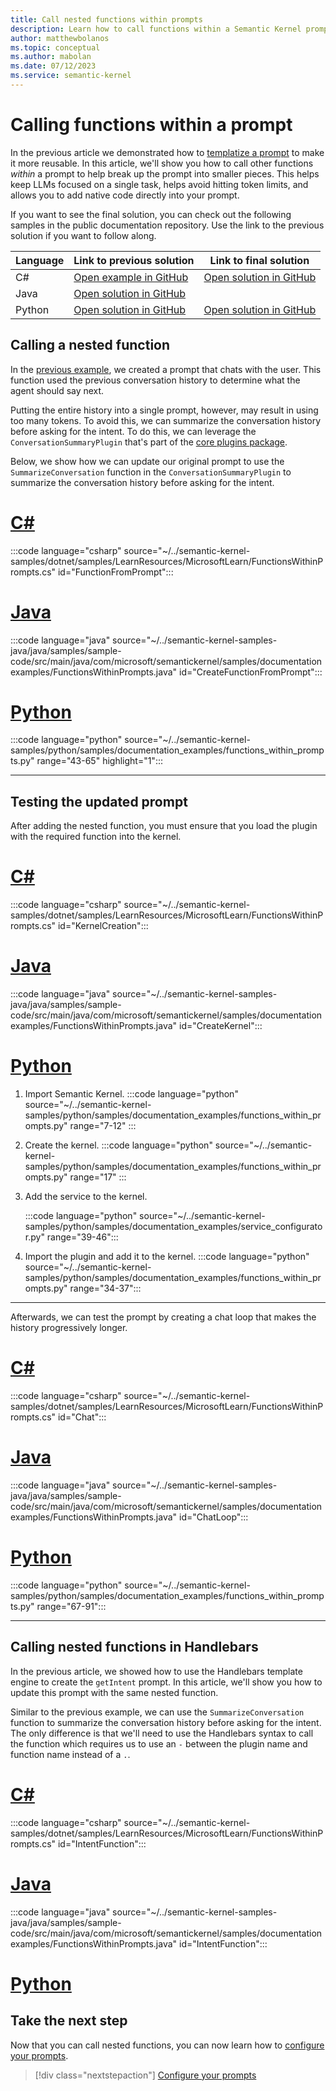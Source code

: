 ```yaml
---
title: Call nested functions within prompts
description: Learn how to call functions within a Semantic Kernel prompt.
author: matthewbolanos
ms.topic: conceptual
ms.author: mabolan
ms.date: 07/12/2023
ms.service: semantic-kernel
---
```


# Calling functions within a prompt
In the previous article we demonstrated how to [templatize a prompt](./templatizing-prompts.md) to make it more reusable. In this article, we'll show you how to call other functions _within_ a prompt to help break up the prompt into smaller pieces. This helps
keep LLMs focused on a single task, helps avoid hitting token limits, and allows you to add native code directly into your prompt.

If you want to see the final solution, you can check out the following samples in the public documentation repository. Use the link to the previous solution if you want to follow along.

| Language  | Link to previous solution | Link to final solution |
| --- | --- | --- |
| C# | [Open example in GitHub](https://github.com/microsoft/semantic-kernel/blob/main/dotnet/samples/LearnResources/MicrosoftLearn/Templates.cs) | [Open solution in GitHub](https://github.com/microsoft/semantic-kernel/blob/main/dotnet/samples/LearnResources/MicrosoftLearn/FunctionsWithinPrompts.cs) |
| Java | [Open solution in GitHub](https://github.com/MicrosoftDocs/semantic-kernel-docs/tree/java-v1/java/samples/sample-code/src/main/java/com/microsoft/semantickernel/samples/documentationexamples/FunctionsWithinPrompts.java) |
| Python | [Open solution in GitHub](https://github.com/microsoft/semantic-kernel/blob/main/python/samples/documentation_examples/templates.py) | [Open solution in GitHub](https://github.com/microsoft/semantic-kernel/blob/main/python/samples/documentation_examples/functions_within_prompts.py) |


## Calling a nested function
In the [previous example](./templatizing-prompts.md), we created a prompt that chats with the user. This function used the previous conversation history to determine what the agent should say next.

Putting the entire history into a single prompt, however, may result in using too many tokens. To avoid this, we can summarize the conversation history before asking for the intent. To do this, we can leverage the `ConversationSummaryPlugin` that's part of the [core plugins package](../agents/plugins/out-of-the-box-plugins.md).

Below, we show how we can update our original prompt to use the `SummarizeConversation` function in the `ConversationSummaryPlugin` to summarize the conversation history before asking for the intent.

# [C#](#tab/Csharp)

:::code language="csharp" source="~/../semantic-kernel-samples/dotnet/samples/LearnResources/MicrosoftLearn/FunctionsWithinPrompts.cs" id="FunctionFromPrompt":::

# [Java](#tab/Java)

:::code language="java" source="~/../semantic-kernel-samples-java/java/samples/sample-code/src/main/java/com/microsoft/semantickernel/samples/documentationexamples/FunctionsWithinPrompts.java" id="CreateFunctionFromPrompt":::

# [Python](#tab/python)

:::code language="python" source="~/../semantic-kernel-samples/python/samples/documentation_examples/functions_within_prompts.py" range="43-65" highlight="1":::

---

## Testing the updated prompt
After adding the nested function, you must ensure that you load the plugin with the required function into the kernel.

# [C#](#tab/Csharp)

:::code language="csharp" source="~/../semantic-kernel-samples/dotnet/samples/LearnResources/MicrosoftLearn/FunctionsWithinPrompts.cs" id="KernelCreation":::

# [Java](#tab/Java)

:::code language="java" source="~/../semantic-kernel-samples-java/java/samples/sample-code/src/main/java/com/microsoft/semantickernel/samples/documentationexamples/FunctionsWithinPrompts.java" id="CreateKernel":::

# [Python](#tab/python)

1. Import Semantic Kernel.
    :::code language="python" source="~/../semantic-kernel-samples/python/samples/documentation_examples/functions_within_prompts.py" range="7-12" :::

2. Create the kernel.
    :::code language="python" source="~/../semantic-kernel-samples/python/samples/documentation_examples/functions_within_prompts.py" range="17" :::

3. Add the service to the kernel.

    :::code language="python" source="~/../semantic-kernel-samples/python/samples/documentation_examples/service_configurator.py" range="39-46":::

4. Import the plugin and add it to the kernel.
    :::code language="python" source="~/../semantic-kernel-samples/python/samples/documentation_examples/functions_within_prompts.py" range="34-37":::

---

Afterwards, we can test the prompt by creating a chat loop that makes the history progressively longer.

# [C#](#tab/Csharp)

:::code language="csharp" source="~/../semantic-kernel-samples/dotnet/samples/LearnResources/MicrosoftLearn/FunctionsWithinPrompts.cs" id="Chat":::

# [Java](#tab/Java)

:::code language="java" source="~/../semantic-kernel-samples-java/java/samples/sample-code/src/main/java/com/microsoft/semantickernel/samples/documentationexamples/FunctionsWithinPrompts.java" id="ChatLoop":::

# [Python](#tab/python)

:::code language="python" source="~/../semantic-kernel-samples/python/samples/documentation_examples/functions_within_prompts.py" range="67-91":::

---


## Calling nested functions in Handlebars
In the previous article, we showed how to use the Handlebars template engine to create the `getIntent` prompt. In this article, we'll show you how to update this prompt with the same nested function.

Similar to the previous example, we can use the `SummarizeConversation` function to summarize the conversation history before asking for the intent. The only difference is that we'll need to use the Handlebars syntax to call the function which requires us to use an `-` between the plugin name and function name instead of a `.`.

# [C#](#tab/Csharp)

:::code language="csharp" source="~/../semantic-kernel-samples/dotnet/samples/LearnResources/MicrosoftLearn/FunctionsWithinPrompts.cs" id="IntentFunction":::

# [Java](#tab/Java)

:::code language="java" source="~/../semantic-kernel-samples-java/java/samples/sample-code/src/main/java/com/microsoft/semantickernel/samples/documentationexamples/FunctionsWithinPrompts.java" id="IntentFunction":::

# [Python](#tab/python)

<!-- empty for now -->

## Take the next step
Now that you can call nested functions, you can now learn how to [configure your prompts](./configure-prompts.md).

> [!div class="nextstepaction"]
> [Configure your prompts](./configure-prompts.md)